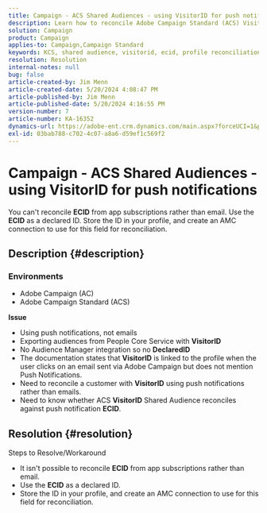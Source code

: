 ```yaml
---
title: Campaign - ACS Shared Audiences - using VisitorID for push notifications
description: Learn how to reconcile Adobe Campaign Standard (ACS) VisitorID Shared Audience with push notifications.
solution: Campaign
product: Campaign
applies-to: Campaign,Campaign Standard
keywords: KCS, shared audience, visitorid, ecid, profile reconciliation, push notifications, Adobe Campaign Standard, ACS, Troubleshooting, Adobe Campaign, AC
resolution: Resolution
internal-notes: null
bug: false
article-created-by: Jim Menn
article-created-date: 5/20/2024 4:08:47 PM
article-published-by: Jim Menn
article-published-date: 5/20/2024 4:16:55 PM
version-number: 7
article-number: KA-16352
dynamics-url: https://adobe-ent.crm.dynamics.com/main.aspx?forceUCI=1&pagetype=entityrecord&etn=knowledgearticle&id=387f5b3b-c316-ef11-9f8a-6045bd006268
exl-id: 03bab788-c702-4c07-a8a6-d59ef1c569f2
---
```

# Campaign - ACS Shared Audiences - using VisitorID for push notifications


You can't reconcile <b>ECID</b> from app subscriptions rather than email. Use the <b>ECID</b> as a declared ID. Store the ID in your profile, and create an AMC connection to use for this field for reconciliation.

## Description {#description}


### <b>Environments</b>

- Adobe Campaign (AC)
- Adobe Campaign Standard (ACS)


<b>Issue</b>

- Using push notifications, not emails
- Exporting audiences from People Core Service with <b>VisitorID</b>
- No Audience Manager integration so no <b>DeclaredID</b>
- The documentation states that <b>VisitorID</b> is linked to the profile when the user clicks on an email sent via Adobe Campaign but does not mention Push Notifications.
- Need to reconcile a customer with <b>VisitorID</b> using push notifications rather than emails.
- Need to know whether ACS <b>VisitorID</b> Shared Audience reconciles against push notification <b>ECID</b>.







## Resolution {#resolution}


Steps to Resolve/Workaround

- It isn't possible to reconcile <b>ECID</b> from app subscriptions rather than email.
- Use the <b>ECID</b> as a declared ID.
- Store the ID in your profile, and create an AMC connection to use for this field for reconciliation.

